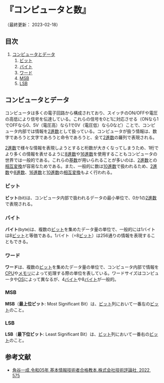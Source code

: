 # 『コンピュータと数』

（最終更新： 2023-02-18）


## 目次

1. [コンピュータとデータ](#コンピュータとデータ)
	1. [ビット](#ビット)
	1. [バイト](#バイト)
	1. [ワード](#ワード)
	1. [MSB](#msb)
	1. [LSB](#lsb)


## コンピュータとデータ

コンピュータは多くの電子回路から構成されており、スイッチのON/OFFや電圧の高低により信号を伝達している。これらの信号を0と1に対応させる（ONなら1でOFFなら0、5V（電圧高）なら1で0V（電圧低）なら0など）ことで、コンピュータ内部では情報を[2進数](../../discrete_mathematics/_/chapters/radix.md#2進数)として扱っている。コンピュータが扱う情報は、数字であろうと文字であろうと命令であろうと、全て[2進数](../../discrete_mathematics/_/chapters/radix.md#2進数)の羅列で表現される。

[2進数](../../discrete_mathematics/_/chapters/radix.md#2進数)で様々な情報を表現しようとすると桁数が大きくなってしまうため、1桁でより多くの情報を表せるように[8進数](../../discrete_mathematics/_/chapters/radix.md#8進数)や[16進数](../../discrete_mathematics/_/chapters/radix.md#16進数)を使用することもコンピュータの世界では一般的である。これらの[基数](../../discrete_mathematics/_/chapters/radix.md#基数-1)が用いられることが多いのは、[2進数](../../discrete_mathematics/_/chapters/radix.md#2進数)との[相互変換](../../discrete_mathematics/_/chapters/radix.md#基数変換)が容易なためである。また、一般的に数は[10進数](../../discrete_mathematics/_/chapters/radix.md#2進数)で扱われるため、[2進数](../../discrete_mathematics/_/chapters/radix.md#2進数)や[8進数](../../discrete_mathematics/_/chapters/radix.md#8進数)、[16進数](../../discrete_mathematics/_/chapters/radix.md#16進数)と[10進数](../../discrete_mathematics/_/chapters/radix.md#10進数)の[相互変換](../../discrete_mathematics/_/chapters/radix.md#基数変換)もよく行われる。

### ビット

**ビット**(bit)は、コンピュータ内部で扱われるデータの最小単位で、0か1の[2進数](../../discrete_mathematics/_/chapters/radix.md#2進数)で表現される。

### バイト

**バイト**(byte)は、複数の[ビット](#ビット)を集めたデータ量の単位で、一般的には1バイトは8[ビット](#ビット)と等価である。1バイト（=8[ビット](#ビット)）は256通りの情報を表現することもできる。

### ワード

**ワード**は、複数の[ビット](#ビット)を集めたデータ量の単位で、コンピュータ内部で情報を[CPU](../../../computer/hardware/_/chapters/processor.md#cpu)や[メモリ](../../../computer/hardware/_/chapters/memory.md#メモリ-1)によって処理する際の単位を表している。ワードサイズはコンピュータや[OS](../../../computer/software/_/chapters/operation_system.md#オペレーティングシステム-1)によって異なるが、4[バイト](#バイト)や8[バイト](#バイト)が一般的。

### MSB

**MSB**（**最上位ビット**: Most Significant Bit）は、[ビット](#ビット)列において一番左の[ビット](#ビット)のこと。

### LSB

**LSB**（**最下位ビット**: Least Significant Bit）は、[ビット](#ビット)列において一番右の[ビット](#ビット)のこと。


## 参考文献

- [角谷一成.令和05年 基本情報技術者合格教本.株式会社技術評論社, 2022, 575](https://gihyo.jp/book/2022/978-4-297-13164-7)
